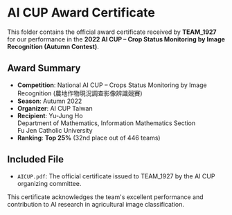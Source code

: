 # AI CUP Award Certificate

This folder contains the official award certificate received by **TEAM_1927** for our performance in the **2022 AI CUP – Crop Status Monitoring by Image Recognition (Autumn Contest)**.

## Award Summary

- **Competition**: National AI CUP – Crops Status Monitoring by Image Recognition (農地作物現況調查影像辨識競賽)
- **Season**: Autumn 2022
- **Organizer**: AI CUP Taiwan
- **Recipient**: Yu-Jung Ho  
  Department of Mathematics, Information Mathematics Section  
  Fu Jen Catholic University
- **Ranking**: **Top 25%** (32nd place out of 446 teams)

## Included File

- `AICUP.pdf`: The official certificate issued to TEAM_1927 by the AI CUP organizing committee.

This certificate acknowledges the team's excellent performance and contribution to AI research in agricultural image classification.
